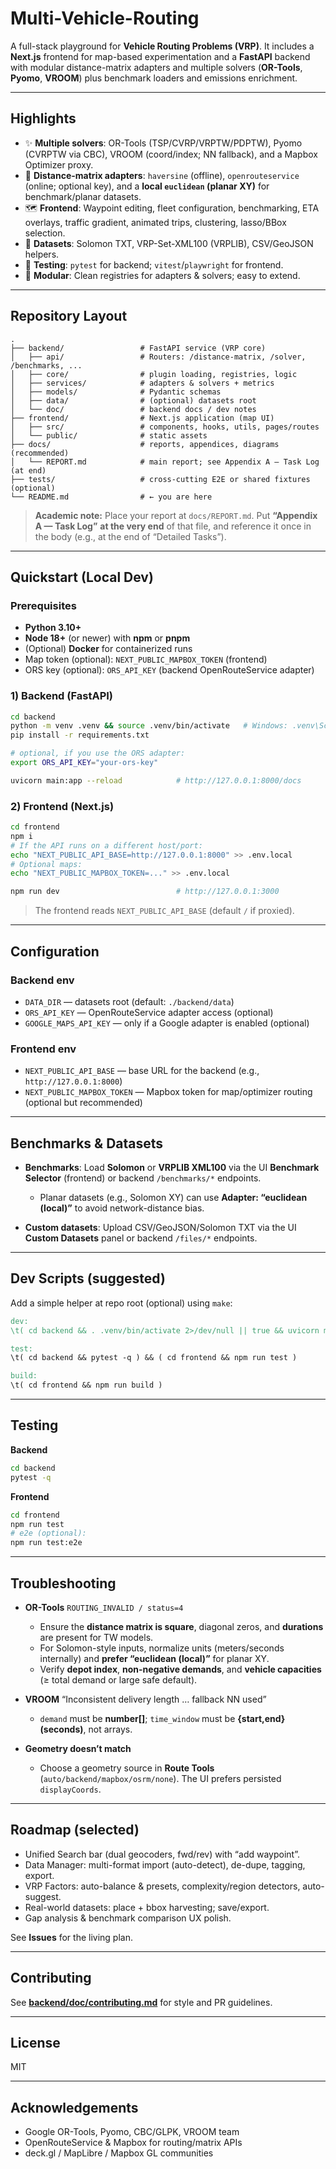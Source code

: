 # Multi-Vehicle-Routing
A full-stack playground for **Vehicle Routing Problems (VRP)**.
It includes a **Next.js** frontend for map-based experimentation and a **FastAPI** backend with modular distance-matrix adapters and multiple solvers (**OR-Tools**, **Pyomo**, **VROOM**) plus benchmark loaders and emissions enrichment.

---

## Highlights

* ✨ **Multiple solvers**: OR-Tools (TSP/CVRP/VRPTW/PDPTW), Pyomo (CVRPTW via CBC), VROOM (coord/index; NN fallback), and a Mapbox Optimizer proxy.
* 🧭 **Distance-matrix adapters**: `haversine` (offline), `openrouteservice` (online; optional key), and a **local `euclidean` (planar XY)** for benchmark/planar datasets.
* 🗺️ **Frontend**: Waypoint editing, fleet configuration, benchmarking, ETA overlays, traffic gradient, animated trips, clustering, lasso/BBox selection.
* 🧩 **Datasets**: Solomon TXT, VRP-Set-XML100 (VRPLIB), CSV/GeoJSON helpers.
* 🧪 **Testing**: `pytest` for backend; `vitest`/`playwright` for frontend.
* 🧱 **Modular**: Clean registries for adapters & solvers; easy to extend.

---

## Repository Layout

```text
.
├── backend/                 # FastAPI service (VRP core)
│   ├── api/                 # Routers: /distance-matrix, /solver, /benchmarks, ...
│   ├── core/                # plugin loading, registries, logic
│   ├── services/            # adapters & solvers + metrics
│   ├── models/              # Pydantic schemas
│   ├── data/                # (optional) datasets root
│   └── doc/                 # backend docs / dev notes
├── frontend/                # Next.js application (map UI)
│   ├── src/                 # components, hooks, utils, pages/routes
│   └── public/              # static assets
├── docs/                    # reports, appendices, diagrams (recommended)
│   └── REPORT.md            # main report; see Appendix A — Task Log (at end)
├── tests/                   # cross-cutting E2E or shared fixtures (optional)
└── README.md                # ← you are here
```

> **Academic note:** Place your report at `docs/REPORT.md`. Put **“Appendix A — Task Log”** **at the very end** of that file, and reference it once in the body (e.g., at the end of “Detailed Tasks”).

---

## Quickstart (Local Dev)

### Prerequisites

* **Python 3.10+**
* **Node 18+** (or newer) with **npm** or **pnpm**
* (Optional) **Docker** for containerized runs
* Map token (optional): `NEXT_PUBLIC_MAPBOX_TOKEN` (frontend)
* ORS key (optional): `ORS_API_KEY` (backend OpenRouteService adapter)

### 1) Backend (FastAPI)

```bash
cd backend
python -m venv .venv && source .venv/bin/activate   # Windows: .venv\Scripts\activate
pip install -r requirements.txt

# optional, if you use the ORS adapter:
export ORS_API_KEY="your-ors-key"

uvicorn main:app --reload            # http://127.0.0.1:8000/docs
```

### 2) Frontend (Next.js)

```bash
cd frontend
npm i
# If the API runs on a different host/port:
echo "NEXT_PUBLIC_API_BASE=http://127.0.0.1:8000" >> .env.local
# Optional maps:
echo "NEXT_PUBLIC_MAPBOX_TOKEN=..." >> .env.local

npm run dev                          # http://127.0.0.1:3000
```

> The frontend reads `NEXT_PUBLIC_API_BASE` (default `/` if proxied).

---

## Configuration

### Backend env

* `DATA_DIR` — datasets root (default: `./backend/data`)
* `ORS_API_KEY` — OpenRouteService adapter access (optional)
* `GOOGLE_MAPS_API_KEY` — only if a Google adapter is enabled (optional)

### Frontend env

* `NEXT_PUBLIC_API_BASE` — base URL for the backend (e.g., `http://127.0.0.1:8000`)
* `NEXT_PUBLIC_MAPBOX_TOKEN` — Mapbox token for map/optimizer routing (optional but recommended)

---

## Benchmarks & Datasets

* **Benchmarks**: Load **Solomon** or **VRPLIB XML100** via the UI **Benchmark Selector** (frontend) or backend `/benchmarks/*` endpoints.

  * Planar datasets (e.g., Solomon XY) can use **Adapter: “euclidean (local)”** to avoid network-distance bias.
* **Custom datasets**: Upload CSV/GeoJSON/Solomon TXT via the UI **Custom Datasets** panel or backend `/files/*` endpoints.

---

## Dev Scripts (suggested)

Add a simple helper at repo root (optional) using `make`:

```makefile
dev:
\t( cd backend && . .venv/bin/activate 2>/dev/null || true && uvicorn main:app --reload ) & \\\n\t( cd frontend && npm run dev )

test:
\t( cd backend && pytest -q ) && ( cd frontend && npm run test )

build:
\t( cd frontend && npm run build )
```

---

## Testing

**Backend**

```bash
cd backend
pytest -q
```

**Frontend**

```bash
cd frontend
npm run test
# e2e (optional):
npm run test:e2e
```

---

## Troubleshooting

* **OR-Tools** `ROUTING_INVALID / status=4`

  * Ensure the **distance matrix is square**, diagonal zeros, and **durations** are present for TW models.
  * For Solomon-style inputs, normalize units (meters/seconds internally) and **prefer “euclidean (local)”** for planar XY.
  * Verify **depot index**, **non-negative demands**, and **vehicle capacities** (≥ total demand or large safe default).
* **VROOM** “Inconsistent delivery length … fallback NN used”

  * `demand` must be **number\[]**; `time_window` must be **{start,end} (seconds)**, not arrays.
* **Geometry doesn’t match**

  * Choose a geometry source in **Route Tools** (`auto/backend/mapbox/osrm/none`). The UI prefers persisted `displayCoords`.

---

## Roadmap (selected)

* Unified Search bar (dual geocoders, fwd/rev) with “add waypoint”.
* Data Manager: multi-format import (auto-detect), de-dupe, tagging, export.
* VRP Factors: auto-balance & presets, complexity/region detectors, auto-suggest.
* Real-world datasets: place + bbox harvesting; save/export.
* Gap analysis & benchmark comparison UX polish.

See **Issues** for the living plan.

---

## Contributing

See **[backend/doc/contributing.md](backend/doc/contributing.md)** for style and PR guidelines.

---

## License

MIT

---

## Acknowledgements

* Google OR-Tools, Pyomo, CBC/GLPK, VROOM team
* OpenRouteService & Mapbox for routing/matrix APIs
* deck.gl / MapLibre / Mapbox GL communities
